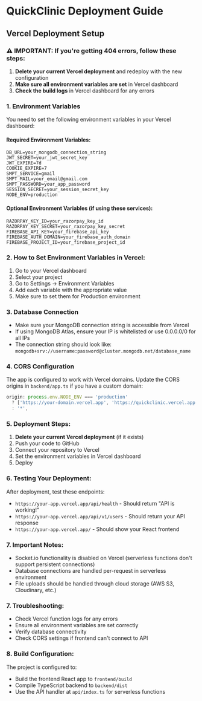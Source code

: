 # QuickClinic Deployment Guide

## Vercel Deployment Setup

### ⚠️ IMPORTANT: If you're getting 404 errors, follow these steps:

1. **Delete your current Vercel deployment** and redeploy with the new configuration
2. **Make sure all environment variables are set** in Vercel dashboard
3. **Check the build logs** in Vercel dashboard for any errors

### 1. Environment Variables
You need to set the following environment variables in your Vercel dashboard:

#### Required Environment Variables:
```
DB_URL=your_mongodb_connection_string
JWT_SECRET=your_jwt_secret_key
JWT_EXPIRE=7d
COOKIE_EXPIRE=7
SMPT_SERVICE=gmail
SMPT_MAIL=your_email@gmail.com
SMPT_PASSWORD=your_app_password
SESSION_SECRET=your_session_secret_key
NODE_ENV=production
```

#### Optional Environment Variables (if using these services):
```
RAZORPAY_KEY_ID=your_razorpay_key_id
RAZORPAY_KEY_SECRET=your_razorpay_key_secret
FIREBASE_API_KEY=your_firebase_api_key
FIREBASE_AUTH_DOMAIN=your_firebase_auth_domain
FIREBASE_PROJECT_ID=your_firebase_project_id
```

### 2. How to Set Environment Variables in Vercel:
1. Go to your Vercel dashboard
2. Select your project
3. Go to Settings → Environment Variables
4. Add each variable with the appropriate value
5. Make sure to set them for Production environment

### 3. Database Connection
- Make sure your MongoDB connection string is accessible from Vercel
- If using MongoDB Atlas, ensure your IP is whitelisted or use 0.0.0.0/0 for all IPs
- The connection string should look like: `mongodb+srv://username:password@cluster.mongodb.net/database_name`

### 4. CORS Configuration
The app is configured to work with Vercel domains. Update the CORS origins in `backend/app.ts` if you have a custom domain:
```typescript
origin: process.env.NODE_ENV === 'production' 
  ? ['https://your-domain.vercel.app', 'https://quickclinic.vercel.app'] 
  : '*',
```

### 5. Deployment Steps:
1. **Delete your current Vercel deployment** (if it exists)
2. Push your code to GitHub
3. Connect your repository to Vercel
4. Set the environment variables in Vercel dashboard
5. Deploy

### 6. Testing Your Deployment:
After deployment, test these endpoints:
- `https://your-app.vercel.app/api/health` - Should return "API is working!"
- `https://your-app.vercel.app/api/v1/users` - Should return your API response
- `https://your-app.vercel.app/` - Should show your React frontend

### 7. Important Notes:
- Socket.io functionality is disabled on Vercel (serverless functions don't support persistent connections)
- Database connections are handled per-request in serverless environment
- File uploads should be handled through cloud storage (AWS S3, Cloudinary, etc.)

### 7. Troubleshooting:
- Check Vercel function logs for any errors
- Ensure all environment variables are set correctly
- Verify database connectivity
- Check CORS settings if frontend can't connect to API

### 8. Build Configuration:
The project is configured to:
- Build the frontend React app to `frontend/build`
- Compile TypeScript backend to `backend/dist`
- Use the API handler at `api/index.ts` for serverless functions
